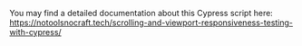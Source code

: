 You may find a detailed documentation about this Cypress script here: https://notoolsnocraft.tech/scrolling-and-viewport-responsiveness-testing-with-cypress/
